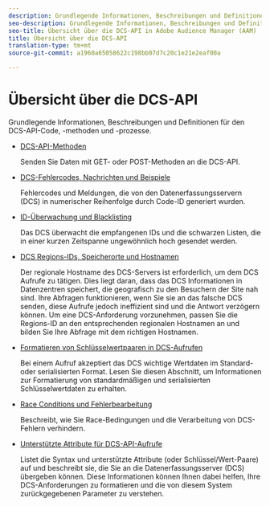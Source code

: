 ```yaml
---
description: Grundlegende Informationen, Beschreibungen und Definitionen für den DCS-API-Code, -methoden und -prozesse.
seo-description: Grundlegende Informationen, Beschreibungen und Definitionen für den DCS-API-Code, -methoden und -prozesse in Adobe Audience Manager (AAM).
seo-title: Übersicht über die DCS-API in Adobe Audience Manager (AAM)
title: Übersicht über die DCS-API
translation-type: tm+mt
source-git-commit: a1960a65058622c198bb07d7c20c1e21e2eaf00a

---
```



# Übersicht über die DCS-API

Grundlegende Informationen, Beschreibungen und Definitionen für den DCS-API-Code, -methoden und -prozesse.

* [DCS-API-Methoden](/help/using/api/dcs-intro/dcs-api-reference/dcs-api-methods.md)

   Senden Sie Daten mit GET- oder POST-Methoden an die DCS-API.

* [DCS-Fehlercodes, Nachrichten und Beispiele](/help/using/api/dcs-intro/dcs-api-reference/dcs-error-codes.md)

   Fehlercodes und Meldungen, die von den Datenerfassungsservern (DCS) in numerischer Reihenfolge durch Code-ID generiert wurden.

* [ID-Überwachung und Blacklisting](/help/using/api/dcs-intro/dcs-api-reference/id-monitoring-blacklisting.md)

   Das DCS überwacht die empfangenen IDs und die schwarzen Listen, die in einer kurzen Zeitspanne ungewöhnlich hoch gesendet werden.

* [DCS Regions-IDs, Speicherorte und Hostnamen](/help/using/api/dcs-intro/dcs-api-reference/dcs-regions.md)

   Der regionale Hostname des DCS-Servers ist erforderlich, um dem DCS Aufrufe zu tätigen. Dies liegt daran, dass das DCS Informationen in Datenzentren speichert, die geografisch zu den Besuchern der Site nah sind. Ihre Abfragen funktionieren, wenn Sie sie an das falsche DCS senden, diese Aufrufe jedoch ineffizient sind und die Antwort verzögern können. Um eine DCS-Anforderung vorzunehmen, passen Sie die Regions-ID an den entsprechenden regionalen Hostnamen an und bilden Sie Ihre Abfrage mit dem richtigen Hostnamen.

* [Formatieren von Schlüsselwertpaaren in DCS-Aufrufen](/help/using/api/dcs-intro/dcs-api-reference/dcs-key-format.md)

   Bei einem Aufruf akzeptiert das DCS wichtige Wertdaten im Standard- oder serialisierten Format. Lesen Sie diesen Abschnitt, um Informationen zur Formatierung von standardmäßigen und serialisierten Schlüsselwertdaten zu erhalten.

* [Race Conditions und Fehlerbearbeitung](/help/using/api/dcs-intro/dcs-api-reference/dcs-race-conditions.md)

   Beschreibt, wie Sie Race-Bedingungen und die Verarbeitung von DCS-Fehlern verhindern.

* [Unterstützte Attribute für DCS-API-Aufrufe](/help/using/api/dcs-intro/dcs-api-reference/dcs-keys.md)

   Listet die Syntax und unterstützte Attribute (oder Schlüssel/Wert-Paare) auf und beschreibt sie, die Sie an die Datenerfassungsserver (DCS) übergeben können. Diese Informationen können Ihnen dabei helfen, Ihre DCS-Anforderungen zu formatieren und die von diesem System zurückgegebenen Parameter zu verstehen.
